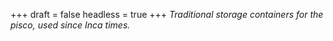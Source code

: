 
+++
draft = false
headless = true
+++
_Traditional storage containers for the pisco, used since Inca times._
